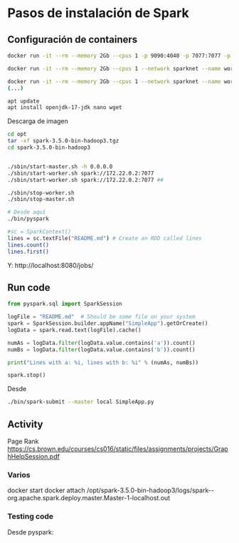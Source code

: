 # Pasos de instalación de Spark 

## Configuración de containers

```bash
docker run -it --rm --memory 2Gb --cpus 1 -p 9090:4040 -p 7077:7077 -p 8080:8080 --network sparknet --name master ubuntu

docker run -it --rm --memory 2Gb --cpus 1 --network sparknet --name worker1 ubuntu 

docker run -it --rm --memory 2Gb --cpus 1 --network sparknet --name worker2 ubuntu 
(...)

apt update
apt install openjdk-17-jdk nano wget
```

Descarga de imagen
```bash
cd opt
tar -xf spark-3.5.0-bin-hadoop3.tgz
cd spark-3.5.0-bin-hadoop3


./sbin/start-master.sh -h 0.0.0.0
./sbin/start-worker.sh spark://172.22.0.2:7077
./sbin/start-worker.sh spark://172.22.0.2:7077 ##

./sbin/stop-worker.sh 
./sbin/stop-master.sh

# Desde aquí
./bin/pyspark

#sc = SparkContext()
lines = sc.textFile("README.md") # Create an RDD called lines
lines.count() 
lines.first() 
```

Y: http://localhost:8080/jobs/


## Run code 

```python
from pyspark.sql import SparkSession

logFile = "README.md"  # Should be some file on your system
spark = SparkSession.builder.appName("SimpleApp").getOrCreate()
logData = spark.read.text(logFile).cache()

numAs = logData.filter(logData.value.contains('a')).count()
numBs = logData.filter(logData.value.contains('b')).count()

print("Lines with a: %i, lines with b: %i" % (numAs, numBs))

spark.stop()
```

Desde
```bash
./bin/spark-submit --master local SimpleApp.py
```



## Activity 
Page Rank
https://cs.brown.edu/courses/cs016/static/files/assignments/projects/GraphHelpSession.pdf


### Varios
docker start 
docker attach
/opt/spark-3.5.0-bin-hadoop3/logs/spark--org.apache.spark.deploy.master.Master-1-localhost.out


### Testing code

Desde pyspark:
